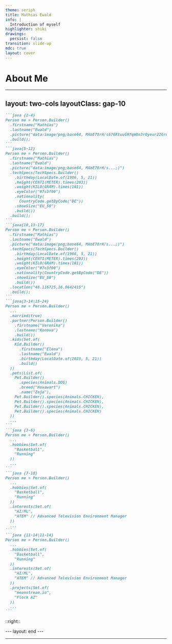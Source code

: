 ```yaml
---
theme: seriph
title: Mathias Ewald
info: |
  Introduction of myself
highlighter: shiki
drawings:
  persist: false
transition: slide-up
mdc: true
layout: cover
---
```

# About Me
---
layout: two-cols
layoutClass: gap-10
---

<style>
.slidev-code {
  overflow-y: auto;
}
</style>

````md magic-move {at:1}
```java {2-4}
Person me = Person.Builder()
  .firstname("Mathias")
  .lastname("Ewald")
  .picture("data:image/png;base64, MAbE78rH/s676RtuuGHfqWOn3rOyevr22GrujM30lyIw7j179+zZPzMdysO5edFY0vHFqGVTJRKe")
  .build();
```
```java{5-12}
Person me = Person.Builder()
  .firstname("Mathias")
  .lastname("Ewald")
  .picture("data:image/png;base64, MAbE78rH/s...;)")
  .techSpecs(TechSpecs.Builder()
    .birthday(LocalDate.of(1986, 5, 21))
    .height(CENTI(METER).times(203))
    .weight(KILO(GRAM).times(101))
    .eyeColor("#7c3f00")
    .nationality(
      CountryCode.getByCode("DE"))
    .shoeSize("EU_50")
    .build())
  .build();
```
```java{10,13-17}
Person me = Person.Builder()
  .firstname("Mathias")
  .lastname("Ewald")
  .picture("data:image/png;base64, MAbE78rH/s...;)")
  .techSpecs(TechSpecs.Builder()
    .birthday(LocalDate.of(1986, 5, 21))
    .height(CENTI(METER).times(203))
    .weight(KILO(GRAM).times(101))
    .eyeColor("#7c3f00")
    .nationality(CountryCode.getByCode("DE"))
    .shoeSize("EU_50")
    .build())
  .location("48.116725,16.8642415")
  .build();
```
```java{3-14|15-24}
Person me = Person.Builder()
  ...
  .married(true)
  .partner(Person.Builder()
    .firstname("Veronika")
    .lastname("Konova")
    .build())
  .kids(Set.of(
    Kid.Builder()
      .firstname("Elena")
      .lastname("Ewald")
      .birthday(LocalDate.of(2023, 5, 21))
      .build()
  ))
  .pets(List.of(
    Pet.Builder()
      .species(Animals.DOG)
      .breed("Hovawart")
      .name("Zoja"),
    Pet.Builder().species(Animals.CHICKEN),
    Pet.Builder().species(Animals.CHICKEN),
    Pet.Builder().species(Animals.CHICKEN),
    Pet.Builder().species(Animals.CHICKEN)
  ))
  ...
```
```java {3-6}
Person me = Person.Builder()
  ...
  .hobbies(Set.of(
    "Basketball",
    "Running"
  ))
  ...
```
```java {7-10}
Person me = Person.Builder()
  ...
  .hobbies(Set.of(
    "Basketball",
    "Running"
  ))
  .interests(Set.of(
    "AI/ML",
    "ATEM" // Advanced Television Environment Manager
  ))
  ...
```
```java {11-14|11-14}
Person me = Person.Builder()
  ...
  .hobbies(Set.of(
    "Basketball",
    "Running"
  ))
  .interests(Set.of(
    "AI/ML",
    "ATEM" // Advanced Television Environment Manager
  ))
  .projects(Set.of(
    "meanstream.io",
    "Flock AI"
  ))
  ...
```
````

::right::

<div style="display: flex; flex-direction: column; justify-content: start; align-items: center; gap: 24px;">
  <v-switch>
    <template #0>
      <img src="/me.png" width="200px" /> 
      <Arrow x1="490" y1="110" x2="650" y2="120"/>
    </template>
    <template #1>
      <Arrow x1="240" y1="200" x2="670" y2="60"/>
      <div style="display: flex; flex-direction: column; justify-content: start; align-items: center; gap: 24px;">
      <span style="background-color: #7c3f00; padding: 5px;">#7c3f00</span>
      <iframe src="https://www.google.com/maps/embed?pb=!1m18!1m12!1m3!1d332104.0750265451!2d10.804097862440315!3d49.43607365304772!2m3!1f0!2f0!3f0!3m2!1i1024!2i768!4f13.1!3m3!1m2!1s0x479f57aeb5b61cd3%3A0xdd5daf85a98c21b7!2sNuremberg%2C%20Germany!5e0!3m2!1sen!2sat!4v1716575105035!5m2!1sen!2sat" width="300" height="200" style="border:0;" allowfullscreen="" loading="lazy" referrerpolicy="no-referrer-when-downgrade"></iframe>
      </div>
    </template>
    <template #2>
      <Arrow x1="320" y1="275" x2="550" y2="200"/>
      <iframe src="https://www.google.com/maps/embed?pb=!1m18!1m12!1m3!1d42618.61740696384!2d16.8642414523324!3d48.116724970906!2m3!1f0!2f0!3f0!3m2!1i1024!2i768!4f13.1!3m3!1m2!1s0x476cf5a1e636104b%3A0xb7ef635f6118f90b!2s2405%20Bad%20Deutsch-Altenburg!5e0!3m2!1sen!2sat!4v1716575589561!5m2!1sen!2sat" width="300" height="200" style="border:0;" allowfullscreen="" loading="lazy" referrerpolicy="no-referrer-when-downgrade"></iframe>
    </template>
    <template #3>
      <Carousel width="400px" :interval="2000" :sources="['/private/20240414_192500.jpg', '/private/20240414_192529.jpg', '/private/20240424_192010.png', '/private/20240501_154311.jpg', '/private/20240504_170406.jpg', '/private/20240524_163017.jpg']"></Carousel>
    </template>
    <template #4>
      <Carousel width="400px" :interval="2000" :sources="['/private/20240414_192500.jpg', '/private/20240414_192529.jpg', '/private/20240424_192010.png', '/private/20240501_154311.jpg', '/private/20240504_170406.jpg', '/private/20240524_163017.jpg']"></Carousel>
    </template>
    <template #5>
      <div style="display: flex; flex-direction: row; gap: 10px; justify-content: center; align-items: start;">
        <img src="/running.jpg" width="200px">
        <img src="/bball.png" width="200px" height="100px">
      </div>
    </template>
    <template #6>
      <SlidevVideo autoplay style="width: 100%">
        <source src="/switcher.hd.1080p.mp4" type="video/mp4" />
        <p>
          Your browser does not support videos. You may download it
          <a href="/switcher.hd.1080p.mp4">here</a>.
        </p>
      </SlidevVideo>
    </template>
    <template #7>
    <div style="margin-left: -300px; margin-top: 150px; display: flex; flex-direction: row; justify-content: center; align-items: start;">
      <div style="position: relative; width: 700px; height: 250px;">
        <img style="position: absolute; z-index: 0; width: 700px; left: 50%; top: 50%; transform: rotate(1deg) translate(-50%, -50%);" src="/meanstream.png">
      </div>
    </div>
    </template>
    <template #8>
    <div style="margin-left: -300px; margin-top: 150px; display: flex; flex-direction: row; justify-content: center; align-items: start;">
      <div style="position: relative; width: 700px; height: 250px;">
        <img style="position: absolute; z-index: 0; width: 700px; left: 50%; top: 50%; transform: rotate(1deg) translate(-50%, -50%);" src="/meanstream.png">
        <img style="position: absolute; z-index: 1; width: 700px; left: 50%; top: 50%; transform: rotate(-1deg) translate(-50%, -50%);" src="/flockai.png">
      </div>
    </div>
    </template>
  </v-switch>
</div>
---
layout: end
---

---